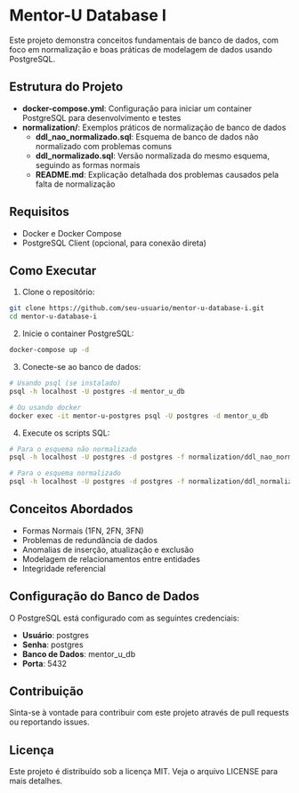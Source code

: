 # Mentor-U Database I

Este projeto demonstra conceitos fundamentais de banco de dados, com foco em normalização e boas práticas de modelagem de dados usando PostgreSQL.

## Estrutura do Projeto

- **docker-compose.yml**: Configuração para iniciar um container PostgreSQL para desenvolvimento e testes
- **normalization/**: Exemplos práticos de normalização de banco de dados
  - **ddl_nao_normalizado.sql**: Esquema de banco de dados não normalizado com problemas comuns
  - **ddl_normalizado.sql**: Versão normalizada do mesmo esquema, seguindo as formas normais
  - **README.md**: Explicação detalhada dos problemas causados pela falta de normalização

## Requisitos

- Docker e Docker Compose
- PostgreSQL Client (opcional, para conexão direta)

## Como Executar

1. Clone o repositório:
```bash
git clone https://github.com/seu-usuario/mentor-u-database-i.git
cd mentor-u-database-i
```

2. Inicie o container PostgreSQL:
```bash
docker-compose up -d
```

3. Conecte-se ao banco de dados:
```bash
# Usando psql (se instalado)
psql -h localhost -U postgres -d mentor_u_db

# Ou usando docker
docker exec -it mentor-u-postgres psql -U postgres -d mentor_u_db
```

4. Execute os scripts SQL:
```bash
# Para o esquema não normalizado
psql -h localhost -U postgres -d postgres -f normalization/ddl_nao_normalizado.sql

# Para o esquema normalizado
psql -h localhost -U postgres -d postgres -f normalization/ddl_normalizado.sql
```

## Conceitos Abordados

- Formas Normais (1FN, 2FN, 3FN)
- Problemas de redundância de dados
- Anomalias de inserção, atualização e exclusão
- Modelagem de relacionamentos entre entidades
- Integridade referencial

## Configuração do Banco de Dados

O PostgreSQL está configurado com as seguintes credenciais:
- **Usuário**: postgres
- **Senha**: postgres
- **Banco de Dados**: mentor_u_db
- **Porta**: 5432

## Contribuição

Sinta-se à vontade para contribuir com este projeto através de pull requests ou reportando issues.

## Licença

Este projeto é distribuído sob a licença MIT. Veja o arquivo LICENSE para mais detalhes.